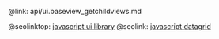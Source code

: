 @link: api/ui.baseview_getchildviews.md

@seolinktop: [javascript ui library](https://webix.com)
@seolink: [javascript datagrid](https://webix.com/widget/datatable/)
